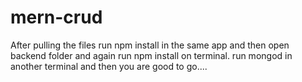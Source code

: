 # mern-crud

After pulling the files run npm install in the same app and then open backend folder and again run npm install on terminal.
run mongod in another terminal and then you are good to go....
